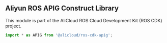 ## Aliyun ROS APIG Construct Library

This module is part of the AliCloud ROS Cloud Development Kit (ROS CDK) project.

```python
import * as APIG from '@alicloud/ros-cdk-apig';
```
